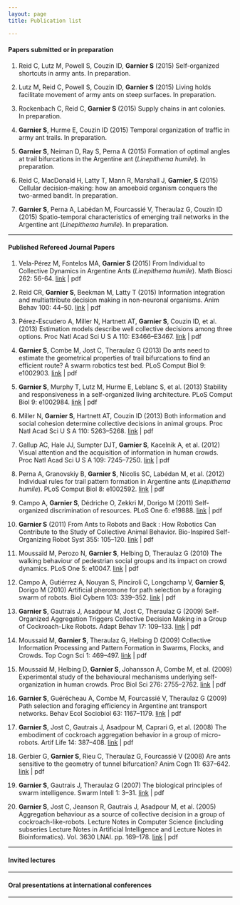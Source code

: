 ```yaml
---
layout: page
title: Publication list

---
```


#### Papers submitted or in preparation 

1. Reid C, Lutz M, Powell S, Couzin ID, **Garnier S** (2015) Self-organized shortcuts in army ants. In preparation. 

2. Lutz M, Reid C, Powell S, Couzin ID, **Garnier S** (2015) Living holds facilitate movement of army ants on steep 
surfaces. In preparation. 

3. Rockenbach C, Reid C, **Garnier S** (2015) Supply chains in ant colonies. In preparation. 

4. **Garnier S**, Hurme E, Couzin ID (2015) Temporal organization of traffic in army ant trails. In preparation.

5. **Garnier S**, Neiman D, Ray S, Perna A (2015) Formation of optimal angles at trail bifurcations in the Argentine ant 
(*Linepithema humile*). In preparation.  

6.  Reid C, MacDonald H, Latty T, Mann R, Marshall J, **Garnier, S** (2015) Cellular decision-making: how an amoeboid 
organism conquers the two-armed bandit. In preparation.

7. **Garnier S**, Perna A, Labédan M, Fourcassié V, Theraulaz G, Couzin ID (2015) Spatio-temporal characteristics of 
emerging trail networks in the Argentine ant (*Linepithema humile*). In preparation. 

---

#### Published Refereed Journal Papers 

1. Vela-Pérez M, Fontelos MA, **Garnier S** (2015) From Individual to Collective Dynamics in Argentine Ants (*Linepithema 
humile*). Math Biosci 262: 56-64. 
[link](http://www.sciencedirect.com/science/article/pii/S0025556415000097) |
pdf

1. Reid CR, **Garnier S**, Beekman M, Latty T (2015) Information integration and multiattribute decision making in 
non-neuronal organisms. Anim Behav 100: 44–50. 
[link](http://dx.doi.org/10.1016/j.anbehav.2014.11.010) |
pdf

1. Pérez-Escudero A, Miller N, Hartnett AT, **Garnier S**, Couzin ID, et al. (2013) Estimation models describe well 
collective decisions among three options. Proc Natl Acad Sci U S A 110: E3466–E3467. 
[link](http://www.ncbi.nlm.nih.gov/pubmed/23898214) |
pdf

1. **Garnier S**, Combe M, Jost C, Theraulaz G (2013) Do ants need to estimate the geometrical properties of trail 
bifurcations to find an efficient route? A swarm robotics test bed. PLoS Comput Biol 9: e1002903. 
[link](http://dx.plos.org/10.1371/journal.pcbi.1002903) |
pdf

1. **Garnier S**, Murphy T, Lutz M, Hurme E, Leblanc S, et al. (2013) Stability and responsiveness in a self-organized 
living architecture. PLoS Comput Biol 9: e1002984. 
[link](http://dx.plos.org/10.1371/journal.pcbi.1002984) |
pdf

1. Miller N, **Garnier S**, Hartnett AT, Couzin ID (2013) Both information and social cohesion determine collective 
decisions in animal groups. Proc Natl Acad Sci U S A 110: 5263–5268. 
[link](http://www.pnas.org/cgi/doi/10.1073/pnas.1217513110) |
pdf

1. Gallup AC, Hale JJ, Sumpter DJT, **Garnier S**, Kacelnik A, et al. (2012) Visual attention and the acquisition of 
information in human crowds. Proc Natl Acad Sci U S A 109: 7245–7250. 
[link](http://www.pubmedcentral.nih.gov/articlerender.fcgi?artid=3358867&tool=pmcentrez&rendertype=abstract) |
pdf

1. Perna A, Granovskiy B, **Garnier S**, Nicolis SC, Labédan M, et al. (2012) Individual rules for trail pattern 
formation in Argentine ants (*Linepithema humile*). PLoS Comput Biol 8: e1002592. 
[link](http://journals.plos.org/ploscompbiol/article?id=10.1371/journal.pcbi.1002592) |
pdf

1. Campo A, **Garnier S**, Dédriche O, Zekkri M, Dorigo M (2011) Self-organized discrimination of resources. PLoS One 6: 
e19888. 
[link](http://journals.plos.org/plosone/article?id=10.1371/journal.pone.0019888) |
pdf

1. **Garnier S** (2011) From Ants to Robots and Back : How Robotics Can Contribute to the Study of Collective Animal 
Behavior. Bio-Inspired Self-Organizing Robot Syst 355: 105–120. 
[link](http://www.springerlink.com/index/B123X172720W4686.pdf) |
pdf

1. Moussaïd M, Perozo N, **Garnier S**, Helbing D, Theraulaz G (2010) The walking behaviour of pedestrian social groups 
and its impact on crowd dynamics. PLoS One 5: e10047. 
[link](http://journals.plos.org/plosone/article?id=10.1371/journal.pone.0010047) |
pdf

1. Campo A, Gutiérrez A, Nouyan S, Pinciroli C, Longchamp V, **Garnier S**, Dorigo M (2010) Artificial pheromone for 
path selection by a foraging swarm of robots. Biol Cybern 103: 339–352. 
[link](http://link.springer.com/article/10.1007%2Fs00422-010-0402-x) |
pdf

1. **Garnier S**, Gautrais J, Asadpour M, Jost C, Theraulaz G (2009) Self-Organized Aggregation Triggers Collective 
Decision Making in a Group of Cockroach-Like Robots. Adapt Behav 17: 109–133. 
[link](http://adb.sagepub.com/cgi/doi/10.1177/1059712309103430) |
pdf

1. Moussaid M, **Garnier S**, Theraulaz G, Helbing D (2009) Collective Information Processing and Pattern Formation in 
Swarms, Flocks, and Crowds. Top Cogn Sci 1: 469–497. 
[link](http://doi.wiley.com/10.1111/j.1756-8765.2009.01028.x) |
 pdf

1. Moussaïd M, Helbing D, **Garnier S**, Johansson A, Combe M, et al. (2009) Experimental study of the behavioural 
mechanisms underlying self-organization in human crowds. Proc Biol Sci 276: 2755–2762. 
[link](http://www.pubmedcentral.nih.gov/articlerender.fcgi?artid=2839952&tool=pmcentrez&rendertype=abstract) |
pdf

1. **Garnier S**, Guérécheau A, Combe M, Fourcassié V, Theraulaz G (2009) Path selection and foraging efficiency in 
Argentine ant transport networks. Behav Ecol Sociobiol 63: 1167–1179. 
[link](http://www.springerlink.com/index/10.1007/s00265-009-0741-6) |
pdf

1. **Garnier S**, Jost C, Gautrais J, Asadpour M, Caprari G, et al. (2008) The embodiment of cockroach aggregation 
behavior in a group of micro-robots. Artif Life 14: 387–408. 
[link](http://www.ncbi.nlm.nih.gov/pubmed/18573067) |
pdf

1. Gerbier G, **Garnier S**, Rieu C, Theraulaz G, Fourcassié V (2008) Are ants sensitive to the geometry of tunnel 
bifurcation? Anim Cogn 11: 637–642. 
[link](http://www.ncbi.nlm.nih.gov/pubmed/18458970) |
pdf

1. **Garnier S**, Gautrais J, Theraulaz G (2007) The biological principles of swarm intelligence. Swarm Intell 1: 3–31. 
[link](http://www.springerlink.com/index/10.1007/s11721-007-0004-y) |
pdf

1. **Garnier S**, Jost C, Jeanson R, Gautrais J, Asadpour M, et al. (2005) Aggregation behaviour as a source of 
collective decision in a group of cockroach-like-robots. Lecture Notes in Computer Science (including subseries Lecture 
Notes in Artificial Intelligence and Lecture Notes in Bioinformatics). Vol. 3630 LNAI. pp. 169–178. 
[link](http://www.springerlink.com/index/bcqcylkcqpjt8vxy.pdf) |
pdf

---

#### Invited lectures

---

#### Oral presentations at international conferences

---